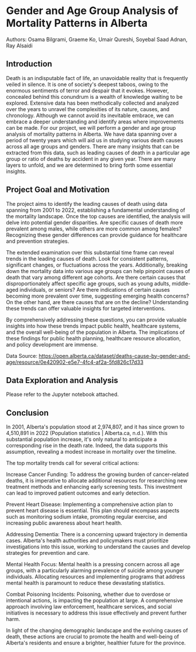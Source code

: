 # Gender and Age Group Analysis of Mortality Patterns in Alberta

Authors: Osama Bilgrami​​, Graeme Ko​​, Umair Qureshi​​, Soyebal Saad Adnan​​, Ray Alsaidi

##  Introduction
Death is an indisputable fact of life, an unavoidable reality that is frequently veiled in silence. It is one of society's deepest taboos, owing to the enormous sentiments of terror and despair that it evokes. However, concealed behind this conundrum is a wealth of knowledge waiting to be explored. Extensive data has been methodically collected and analyzed over the years to unravel the complexities of its nature, causes, and chronology. Although we cannot avoid its inevitable embrace, we can embrace a deeper understanding and identify areas where improvements can be made. For our project, we will perform a gender and age group analysis of mortality patterns in Alberta. We have data spanning over a period of twenty years which will aid us in studying various death causes across all age groups and genders. There are many insights that can be extracted from this data, such as leading causes of death in a particular age group or ratio of deaths by accident in any given year. There are many layers to unfold, and we are determined to bring forth some essential insights.

## Project Goal and Motivation
The project aims to identify the leading causes of death using data spanning from 2001 to 2022, establishing a fundamental understanding of the mortality landscape. Once the top causes are identified, the analysis will delve into potential gender disparities. Are specific causes of death more prevalent among males, while others are more common among females? Recognizing these gender differences can provide guidance for healthcare and prevention strategies.

The extended examination over this substantial time frame can reveal trends in the leading causes of death. Look for consistent patterns, significant changes, or fluctuations across the years. Additionally, breaking down the mortality data into various age groups can help pinpoint causes of death that vary among different age cohorts. Are there certain causes that disproportionately affect specific age groups, such as young adults, middle-aged individuals, or seniors? Are there indications of certain causes becoming more prevalent over time, suggesting emerging health concerns? On the other hand, are there causes that are on the decline? Understanding these trends can offer valuable insights for targeted interventions.

By comprehensively addressing these questions, you can provide valuable insights into how these trends impact public health, healthcare systems, and the overall well-being of the population in Alberta. The implications of these findings for public health planning, healthcare resource allocation, and policy development are immense.

Data Source: https://open.alberta.ca/dataset/deaths-cause-by-gender-and-age/resource/0e420902-e5e7-4fc4-af2a-5fd826c17d33

## Data Exploration and Analysis
Please refer to the Jupyter notebook attached.

## Conclusion
In 2001, Alberta's population stood at 2,974,807, and it has since grown to 4,510,891 in 2022 (Population statistics | Alberta.ca, n.d.). With this substantial population increase, it's only natural to anticipate a corresponding rise in the death rate. Indeed, the data supports this assumption, revealing a modest increase in mortality over the timeline.

The top mortality trends call for several critical actions:

Increase Cancer Funding: To address the growing burden of cancer-related deaths, it is imperative to allocate additional resources for researching new treatment methods and enhancing early screening tests. This investment can lead to improved patient outcomes and early detection.

Prevent Heart Disease: Implementing a comprehensive action plan to prevent heart disease is essential. This plan should encompass aspects such as monitoring sodium intake, promoting regular exercise, and increasing public awareness about heart health.

Addressing Dementia: There is a concerning upward trajectory in dementia cases. Alberta's health authorities and policymakers must prioritize investigations into this issue, working to understand the causes and develop strategies for prevention and care.

Mental Health Focus: Mental health is a pressing concern across all age groups, with a particularly alarming prevalence of suicide among younger individuals. Allocating resources and implementing programs that address mental health is paramount to reduce these devastating statistics.

Combat Poisoning Incidents: Poisoning, whether due to overdose or intentional actions, is impacting the population at large. A comprehensive approach involving law enforcement, healthcare services, and social initiatives is necessary to address this issue effectively and prevent further harm.

In light of the changing demographic landscape and the evolving causes of death, these actions are crucial to promote the health and well-being of Alberta's residents and ensure a brighter, healthier future for the province.
